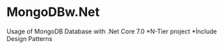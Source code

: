 # MongoDBw.Net

Usage of MongoDB Database with .Net Core 7.0 
*N-Tier project
*İnclude Design Patterns
